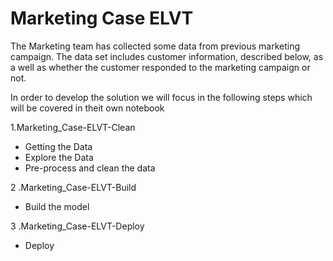 # Marketing Case ELVT

The Marketing team has collected some data from previous marketing campaign. The data set includes customer information, described below, as a well as whether the customer responded to the marketing campaign or not.

In order to develop the solution we will focus in the following steps which will be covered in theit own notebook

1.Marketing_Case-ELVT-Clean

- Getting the Data
- Explore the Data
- Pre-process and clean the data

2 .Marketing_Case-ELVT-Build

- Build the model

3 .Marketing_Case-ELVT-Deploy

- Deploy